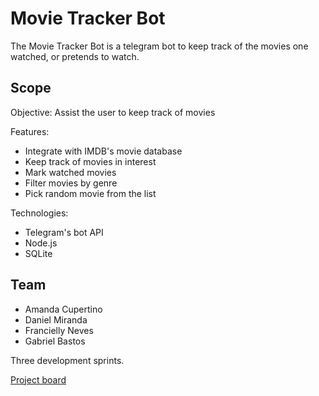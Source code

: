 # Movie Tracker Bot

The Movie Tracker Bot is a telegram bot to keep track of the movies one watched, or
pretends to watch.

## Scope

Objective: Assist the user to keep track of movies

Features:
* Integrate with IMDB's movie database
* Keep track of movies in interest
* Mark watched movies
* Filter movies by genre
* Pick random movie from the list

Technologies:
* Telegram's bot API
* Node.js
* SQLite

## Team

- Amanda Cupertino
- Daniel Miranda
- Francielly Neves
- Gabriel Bastos

Three development sprints.

[Project board](https://github.com/movie-tracker-bot/movie-tracker-bot/projects/1)

